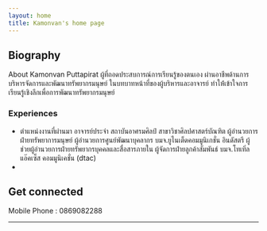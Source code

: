 ```yaml
---
layout: home
title: Kamonvan's home page
---
```


## Biography
About Kamonvan Puttapirat
ผู้ที่ถอดประสบการณ์การเรียนรู้ของตนเอง ผ่านอาชีพด้านการบริหารจัดการและพัฒนาทรัพยากรมนุษย์ ในบทบาทหน้าที่ของผู้บริหารและอาจารย์ ทำให้่เข้าใจการเรียนรู้เชิงลึกเพื่อการพัฒนาทรัพยากรมนุษย์
### Experiences
- ตำแหน่งงานที่ผ่านมา อาจารย์ประจำ สถาบันอาศรมศิลป์ สาขาวิชาศิลปศาสตร์บัณฑิต
ผู้อำนวยการฝ่ายทรัพยาการมนุษย์ ผู้อำนวยการศูนย์พัฒนาบุคลากร บมจ.ยูไนเต็ดคอมมูนิเกชั่น อินดัสตรี ผู้ช่วยผู้อำนวยการฝ่ายทรัพยากรบุคคลและสื่อสารภายใน ผู้จัดการฝ่ายลูกค้าสัมพันธ์ บมจ.โทเทิ่ลแอ๊คเซ็ส คอมมูนิเคชั่น (dtac)
-

## Get connected
Mobile Phone : 0869082288


-----
